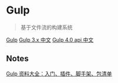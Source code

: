 ---
---

# Gulp

> 基于文件流的构建系统

[Gulp](https://gulpjs.com/)
[Gulp 3.x 中文](https://www.gulpjs.com.cn/)
[Gulp 4.0 api 中文](https://github.com/cssmagic/blog/issues/55)

## Notes

[Gulp 资料大全：入门、插件、脚手架、包清单](https://juejin.im/entry/570c599a2e958a005c4fd307)
